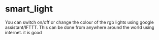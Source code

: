 # smart_light
You can switch on/off or change the colour of the rgb lights using google assistant/IFTTT. This can be done from anywhere around the world using internet.
it is good
